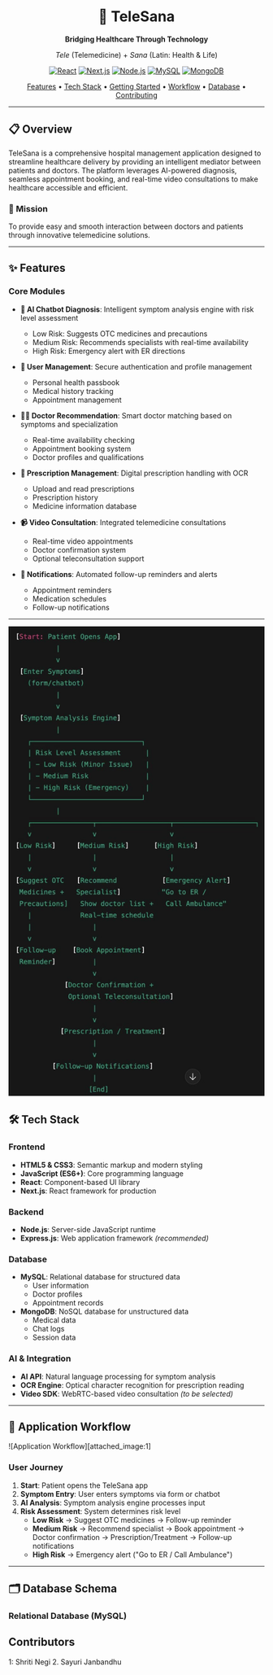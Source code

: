 <div align="center">

# 🏥 TeleSana

**Bridging Healthcare Through Technology**

_Tele_ (Telemedicine) + _Sana_ (Latin: Health & Life)

[![React](https://img.shields.io/badge/React-20232A?style=for-the-badge&logo=react&logoColor=61DAFB)](https://reactjs.org/)
[![Next.js](https://img.shields.io/badge/Next.js-000000?style=for-the-badge&logo=next.js&logoColor=white)](https://nextjs.org/)
[![Node.js](https://img.shields.io/badge/Node.js-339933?style=for-the-badge&logo=node.js&logoColor=white)](https://nodejs.org/)
[![MySQL](https://img.shields.io/badge/MySQL-4479A1?style=for-the-badge&logo=mysql&logoColor=white)](https://www.mysql.com/)
[![MongoDB](https://img.shields.io/badge/MongoDB-47A248?style=for-the-badge&logo=mongodb&logoColor=white)](https://www.mongodb.com/)

[Features](#-features) • [Tech Stack](#-tech-stack) • [Getting Started](#-getting-started) • [Workflow](#-application-workflow) • [Database](#-database-schema) • [Contributing](#-contributing)

</div>

---

## 📋 Overview

TeleSana is a comprehensive hospital management application designed to streamline healthcare delivery by providing an intelligent mediator between patients and doctors. The platform leverages AI-powered diagnosis, seamless appointment booking, and real-time video consultations to make healthcare accessible and efficient.

### 🎯 Mission

To provide easy and smooth interaction between doctors and patients through innovative telemedicine solutions.

---

## ✨ Features

### Core Modules

- **🤖 AI Chatbot Diagnosis**: Intelligent symptom analysis engine with risk level assessment

  - Low Risk: Suggests OTC medicines and precautions
  - Medium Risk: Recommends specialists with real-time availability
  - High Risk: Emergency alert with ER directions

- **👤 User Management**: Secure authentication and profile management

  - Personal health passbook
  - Medical history tracking
  - Appointment management

- **👨‍⚕️ Doctor Recommendation**: Smart doctor matching based on symptoms and specialization

  - Real-time availability checking
  - Appointment booking system
  - Doctor profiles and qualifications

- **💊 Prescription Management**: Digital prescription handling with OCR

  - Upload and read prescriptions
  - Prescription history
  - Medicine information database

- **📹 Video Consultation**: Integrated telemedicine consultations

  - Real-time video appointments
  - Doctor confirmation system
  - Optional teleconsultation support

- **🔔 Notifications**: Automated follow-up reminders and alerts
  - Appointment reminders
  - Medication schedules
  - Follow-up notifications

---

![alt text](image.png)

## 🛠 Tech Stack

### Frontend

- **HTML5 & CSS3**: Semantic markup and modern styling
- **JavaScript (ES6+)**: Core programming language
- **React**: Component-based UI library
- **Next.js**: React framework for production

### Backend

- **Node.js**: Server-side JavaScript runtime
- **Express.js**: Web application framework _(recommended)_

### Database

- **MySQL**: Relational database for structured data
  - User information
  - Doctor profiles
  - Appointment records
- **MongoDB**: NoSQL database for unstructured data
  - Medical data
  - Chat logs
  - Session data

### AI & Integration

- **AI API**: Natural language processing for symptom analysis
- **OCR Engine**: Optical character recognition for prescription reading
- **Video SDK**: WebRTC-based video consultation _(to be selected)_

---

## 📱 Application Workflow

![Application Workflow][attached_image:1]

### User Journey

1. **Start**: Patient opens the TeleSana app
2. **Symptom Entry**: User enters symptoms via form or chatbot
3. **AI Analysis**: Symptom analysis engine processes input
4. **Risk Assessment**: System determines risk level
   - **Low Risk** → Suggest OTC medicines → Follow-up reminder
   - **Medium Risk** → Recommend specialist → Book appointment → Doctor confirmation → Prescription/Treatment → Follow-up notifications
   - **High Risk** → Emergency alert ("Go to ER / Call Ambulance")

---

## 🗂 Database Schema

### Relational Database (MySQL)

## Contributors

1: Shriti Negi
2. Sayuri Janbandhu
